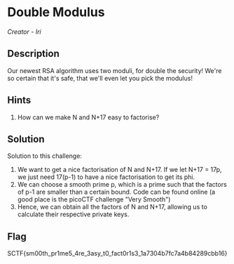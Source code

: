 # Double Modulus

*Creator - Iri*

## Description

Our newest RSA algorithm uses two moduli, for double the security! We're so certain that it's safe, that we'll even let you pick the modulus!

## Hints
1. How can we make N and N+17 easy to factorise?

## Solution
Solution to this challenge:
1. We want to get a nice factorisation of N and N+17. If we let N+17 = 17p, we just need 17(p-1) to have a nice factorisation to get its phi.
2. We can choose a smooth prime p, which is a prime such that the factors of p-1 are smaller than a certain bound. Code can be found online (a good place is the picoCTF challenge "Very Smooth")
3. Hence, we can obtain all the factors of N and N+17, allowing us to calculate their respective private keys.

## Flag

SCTF{sm00th_pr1me5_4re_3asy_t0_fact0r1s3_1a7304b7fc7a4b84289cbb16}